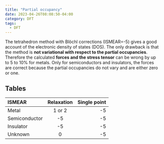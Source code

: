 ```yaml
---
title: "Partial occupancy"
date: 2023-04-26T08:08:50-04:00
category: DFT
tags:
  - DFT
---
```



The tetrahedron method with Blöchl corrections (ISMEAR=-5) gives a good account of the electronic density of states (DOS). The only drawback is that the method is __not variational with respect to the partial occupancies__. Therefore the calculated __forces and the stress tensor__ can be wrong by up to 5 to 10% for metals. Only for semiconductors and insulators, the forces are correct because the partial occupancies do not vary and are either zero or one. 

## Tables

| ISMEAR | Relaxation | Single point |
|:--------|:-------:|--------:|
| Metal   | 1 or 2   | -5   |
| Semiconductor   | -5   | -5   |
| Insulator   | -5   | -5   |
| Unknown   | 0   | -5   |
